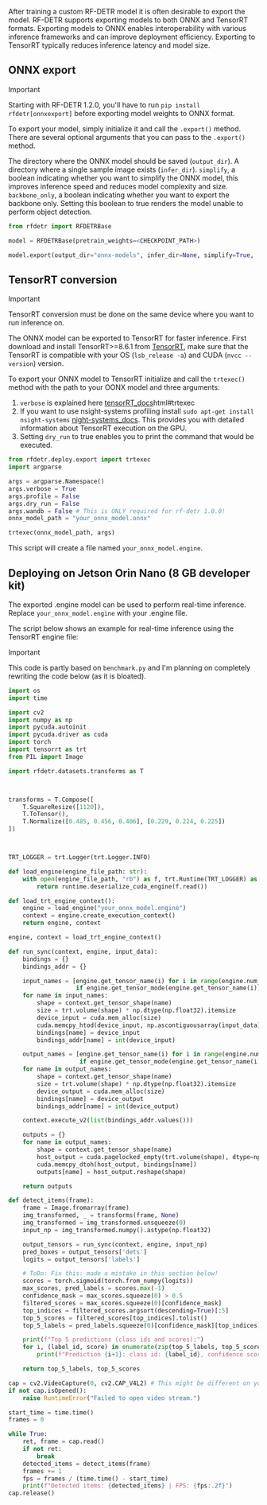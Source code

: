 After training a custom RF-DETR model it is often desirable to export the model.
RF-DETR supports exporting models to both ONNX and TensorRT formats.
Exporting models to ONNX enables interoperability with various inference frameworks and can improve deployment efficiency.
Exporting to TensorRT typically reduces inference latency and model size.

## ONNX export

> [!IMPORTANT]
> Starting with RF-DETR 1.2.0, you'll have to run `pip install rfdetr[onnxexport]` before exporting model weights to ONNX format.  

To export your model, simply initialize it and call the `.export()` method. There are several optional arguments that you can pass to the `.export()` method. 

The directory where the ONNX model should be saved (`output_dir`). A directory where a single sample image exists (`infer_dir`). `simplify`, a boolean indicating whether you want to simplify the ONNX model, this improves inference speed and reduces model complexity and size. `backbone_only`, a boolean indicating whether you want to export the backbone only. Setting this boolean to true renders the model unable to perform object detection. 

```python
from rfdetr import RFDETRBase

model = RFDETRBase(pretrain_weights=<CHECKPOINT_PATH>)

model.export(output_dir="onnx-models", infer_dir=None, simplify=True,  backbone_only=False)
```

## TensorRT conversion

> [!IMPORTANT]
> TensorRT conversion must be done on the same device where you want to run inference on. 

The ONNX model can be exported to TensorRT for faster inference.
First download and install TensorRT>=8.6.1 from [TensorRT](https://developer.nvidia.com/tensorrt/download), make sure that the TensorRT is compatible with your OS (`lsb_release -a`) and CUDA (`nvcc --version`) version.

To export your ONNX model to TensorRT initialize and call the `trtexec()` method with the path to your OONX model and three arguments:

1. `verbose` is explained here [tensorRT_docs](https://docs.nvidia.com/deeplearning/tensorrt/latest/reference/command-line-programs.)html#trtexec
2. If you want to use nsight-systems profiling install `sudo apt-get install nsight-systems` [night-systems_docs](https://docs.nvidia.com/nsight-systems/UserGuide/index.html#profiling-from-the-cli). This provides you with detailed information about TensorRT execution on the GPU.
3. Setting `dry_run` to true enables you to print the command that would be executed.

```python
from rfdetr.deploy.export import trtexec
import argparse

args = argparse.Namespace()
args.verbose = True
args.profile = False
args.dry_run = False
args.wandb = False # This is ONLY required for rf-detr 1.0.0!
onnx_model_path = "your_onnx_model.onnx"

trtexec(onnx_model_path, args)
```
This script will create a file named `your_onnx_model.engine`.

## Deploying on Jetson Orin Nano (8 GB developer kit)

The exported .engine model can be used to perform real-time inference.
Replace `your_onnx_model.engine` with your .engine file.

The script below shows an example for real-time inference using the TensorRT engine file:

> [!IMPORTANT]
> This code is partly based on `benchmark.py` and I'm planning on completely rewriting the code below (as it is bloated).

```python
import os
import time

import cv2
import numpy as np
import pycuda.autoinit
import pycuda.driver as cuda
import torch
import tensorrt as trt
from PIL import Image

import rfdetr.datasets.transforms as T



transforms = T.Compose([
    T.SquareResize([1120]),
    T.ToTensor(),
    T.Normalize([0.485, 0.456, 0.406], [0.229, 0.224, 0.225])
])



TRT_LOGGER = trt.Logger(trt.Logger.INFO)

def load_engine(engine_file_path: str):
    with open(engine_file_path, "rb") as f, trt.Runtime(TRT_LOGGER) as runtime:
        return runtime.deserialize_cuda_engine(f.read())

def load_trt_engine_context():
    engine = load_engine("your_onnx_model.engine")
    context = engine.create_execution_context()
    return engine, context

engine, context = load_trt_engine_context()

def run_sync(context, engine, input_data):
    bindings = {}
    bindings_addr = {}

    input_names = [engine.get_tensor_name(i) for i in range(engine.num_io_tensors)
                   if engine.get_tensor_mode(engine.get_tensor_name(i)) == trt.TensorIOMode.INPUT]
    for name in input_names:
        shape = context.get_tensor_shape(name)
        size = trt.volume(shape) * np.dtype(np.float32).itemsize
        device_input = cuda.mem_alloc(size)
        cuda.memcpy_htod(device_input, np.ascontiguousarray(input_data).ravel())
        bindings[name] = device_input
        bindings_addr[name] = int(device_input)

    output_names = [engine.get_tensor_name(i) for i in range(engine.num_io_tensors)
                    if engine.get_tensor_mode(engine.get_tensor_name(i)) == trt.TensorIOMode.OUTPUT]
    for name in output_names:
        shape = context.get_tensor_shape(name)
        size = trt.volume(shape) * np.dtype(np.float32).itemsize
        device_output = cuda.mem_alloc(size)
        bindings[name] = device_output
        bindings_addr[name] = int(device_output)

    context.execute_v2(list(bindings_addr.values()))

    outputs = {}
    for name in output_names:
        shape = context.get_tensor_shape(name)
        host_output = cuda.pagelocked_empty(trt.volume(shape), dtype=np.float16)
        cuda.memcpy_dtoh(host_output, bindings[name])
        outputs[name] = host_output.reshape(shape)

    return outputs

def detect_items(frame):
    frame = Image.fromarray(frame)
    img_transformed, _ = transforms(frame, None)
    img_transformed = img_transformed.unsqueeze(0)
    input_np = img_transformed.numpy().astype(np.float32)

    output_tensors = run_sync(context, engine, input_np)
    pred_boxes = output_tensors['dets']
    logits = output_tensors['labels']

    # ToDo: Fix this: made a mistake in this section below!
    scores = torch.sigmoid(torch.from_numpy(logits))  
    max_scores, pred_labels = scores.max(-1)  
    confidence_mask = max_scores.squeeze(0) > 0.5
    filtered_scores = max_scores.squeeze(0)[confidence_mask]
    top_indices = filtered_scores.argsort(descending=True)[:5]
    top_5_scores = filtered_scores[top_indices].tolist()
    top_5_labels = pred_labels.squeeze(0)[confidence_mask][top_indices].tolist()

    print(f"Top 5 predictions (class ids and scores):")
    for i, (label_id, score) in enumerate(zip(top_5_labels, top_5_scores)):
    	print(f"Prediction {i+1}: class id: {label_id}, confidence score: {score}")

    return top_5_labels, top_5_scores

cap = cv2.VideoCapture(0, cv2.CAP_V4L2) # This might be different on your device.
if not cap.isOpened():
    raise RuntimeError("Failed to open video stream.")

start_time = time.time()
frames = 0

while True:
    ret, frame = cap.read()
    if not ret:
        break
    detected_items = detect_items(frame)
    frames += 1
    fps = frames / (time.time() - start_time)
    print(f"Detected items: {detected_items} | FPS: {fps:.2f}")
cap.release()


```
